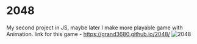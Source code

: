 # 2048
My second project in JS, maybe later I make more 
playable game with Animation.
link for this game - https://grand3680.github.io/2048/
![2048](https://github.com/grand3680/2048/assets/84720129/4994ce68-dbc2-429f-88a6-a458afbb59de)
